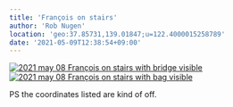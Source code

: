 ```yaml
---
title: 'François on stairs'
author: 'Rob Nugen'
location: 'geo:37.85731,139.01847;u=122.4000015258789'
date: '2021-05-09T12:38:54+09:00'
---
```


[![2021 may 08 François on stairs with bridge visible](//b.robnugen.com/quests/walk-to-niigata/2021/en_route/day-24/thumbs/2021_may_08_francois_on_stairs_with_bridge_visible.jpeg)](//b.robnugen.com/quests/walk-to-niigata/2021/en_route/day-24/2021_may_08_francois_on_stairs_with_bridge_visible.jpeg)
[![2021 may 08 François on stairs with bag visible](//b.robnugen.com/quests/walk-to-niigata/2021/en_route/day-24/thumbs/2021_may_08_francois_on_stairs_with_bag_visible.jpeg)](//b.robnugen.com/quests/walk-to-niigata/2021/en_route/day-24/2021_may_08_francois_on_stairs_with_bag_visible.jpeg)          

PS the coordinates listed are kind of off.

